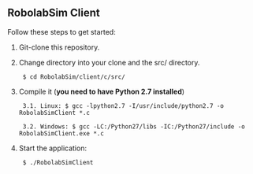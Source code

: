 ## RobolabSim Client

Follow these steps to get started:

1. Git-clone this repository.

2. Change directory into your clone and the src/ directory.

        $ cd RobolabSim/client/c/src/

3. Compile it (**you need to have Python 2.7 installed**)

        3.1. Linux: $ gcc -lpython2.7 -I/usr/include/python2.7 -o RobolabSimClient *.c

        3.2. Windows: $ gcc -LC:/Python27/libs -IC:/Python27/include -o RobolabSimClient.exe *.c

4. Start the application:

        $ ./RobolabSimClient
